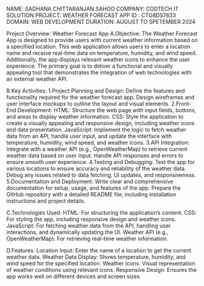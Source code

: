NAME: SADHANA CHITTARANJAN SAHOO
COMPANY: CODTECH IT SOLUTION
PROJECT: WEATHER FORECAST APP
ID : CTO8DS7633
DOMAIN: WEB DEVELOPMENT
DURATION: AUGUST TO SPETEMBER 2024

Project Overview: Weather Forecast App
A.Objective:
The Weather Forecast App is designed to provide users with current weather information based on a specified location. This web application allows users to enter a location name and receive real-time data on temperature, humidity, and wind speed. Additionally, the app displays relevant weather icons to enhance the user experience. The primary goal is to deliver a functional and visually appealing tool that demonstrates the integration of web technologies with an external weather API.

B.Key Activities:
1.Project Planning and Design: Define the features and functionality required for the weather forecast app.
Design wireframes and user interface mockups to outline the layout and visual elements.
2.Front-End Development:
HTML: Structure the web page with input fields, buttons, and areas to display weather information.
CSS: Style the application to create a visually appealing and responsive design, including weather icons and data presentation.
JavaScript: Implement the logic to fetch weather data from an API, handle user input, and update the interface with temperature, humidity, wind speed, and weather icons.
3.API Integration:
Integrate with a weather API (e.g., OpenWeatherMap) to retrieve current weather data based on user input.
Handle API responses and errors to ensure smooth user experience.
4.Testing and Debugging:
Test the app for various locations to ensure accuracy and reliability of the weather data.
Debug any issues related to data fetching, UI updates, and responsiveness.
5.Documentation and Deployment:
Write clear and comprehensive documentation for setup, usage, and features of the app.
Prepare the GitHub repository with a detailed README file, including installation instructions and project details.

C.Technologies Used:
HTML: For structuring the application’s content.
CSS: For styling the app, including responsive design and weather icons.
JavaScript: For fetching weather data from the API, handling user interactions, and dynamically updating the UI.
Weather API (e.g., OpenWeatherMap): For retrieving real-time weather information.

D.Features:
Location Input: Enter the name of a location to get the current weather data.
Weather Data Display: Shows temperature, humidity, and wind speed for the specified location.
Weather Icons: Visual representation of weather conditions using relevant icons.
Responsive Design: Ensures the app works well on different devices and screen sizes.
